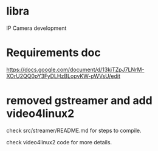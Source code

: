 # libra
IP Camera development

# Requirements doc

https://docs.google.com/document/d/13kiTZpJ7LNrM-XOrU2QQ0pY3FyDLHzBLopvKW-pWVsU/edit

# removed gstreamer and add video4linux2

check src/streamer/README.md for steps to compile.

check video4linux2 code for more details.
